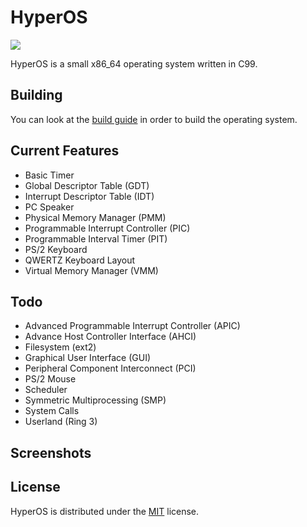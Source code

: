 # HyperOS
![](https://img.shields.io/badge/license-MIT-yellow)

HyperOS is a small x86_64 operating system written in C99.

## Building
You can look at the [build guide](https://github.com/SkillerRaptor/HyperOS/blob/master/Resources/Documentations/Build-Guide.md) in order to build the operating system.

## Current Features
 -  Basic Timer
 -  Global Descriptor Table (GDT)
 -  Interrupt Descriptor Table (IDT)
 -  PC Speaker
 -  Physical Memory Manager (PMM)
 -  Programmable Interrupt Controller (PIC)
 -  Programmable Interval Timer (PIT)
 -  PS/2 Keyboard
 -  QWERTZ Keyboard Layout
 -  Virtual Memory Manager (VMM)

## Todo
 -  Advanced Programmable Interrupt Controller (APIC)
 -  Advance Host Controller Interface (AHCI)
 -  Filesystem (ext2)
 -  Graphical User Interface (GUI)
 -  Peripheral Component Interconnect (PCI)
 -  PS/2 Mouse
 -  Scheduler
 -  Symmetric Multiprocessing (SMP)
 -  System Calls
 -  Userland (Ring 3)

## Screenshots

## License
HyperOS is distributed under the [MIT](https://github.com/SkillerRaptor/HyperOS/blob/master/LICENSE) license.
